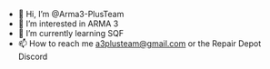 - 👋 Hi, I’m @Arma3-PlusTeam
- 👀 I’m interested in ARMA 3
- 🌱 I’m currently learning SQF
- 📫 How to reach me a3plusteam@gmail.com or the Repair Depot Discord

<!---
Arma3-PlusTeam/Arma3-PlusTeam is a ✨ special ✨ repository because its `README.md` (this file) appears on your GitHub profile.
You can click the Preview link to take a look at your changes.
--->
